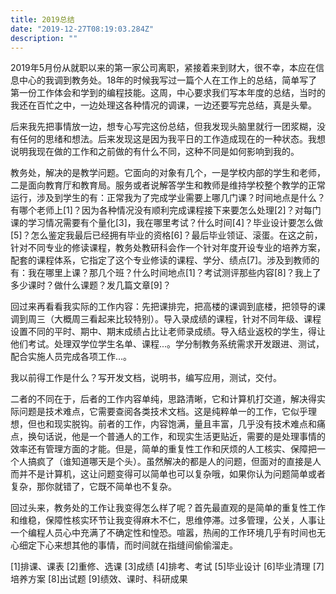 ```yaml
---
title: 2019总结
date: "2019-12-27T08:19:03.284Z"
description: ""
---
```


2019年5月份从就职以来的第一家公司离职，紧接着来到财大，很不幸，本应在信息中心的我调到教务处。18年的时候我写过一篇个人在工作上的总结，简单写了第一份工作体会和学到的编程技能。这周，中心要求我们写本年度的总结，当时的我还在百忙之中，一边处理这各种情况的调课，一边还要写完总结，真是头晕。

后来我先把事情放一边，想专心写完这份总结，但我发现头脑里就行一团浆糊，没有任何的思绪和想法。后来发现这是因为我平日的工作造成现在的一种状态。我想说明我现在做的工作和之前做的有什么不同，这种不同是如何影响到我的。

教务处，解决的是教学问题。它面向的对象有几个，一是学校内部的学生和老师，二是面向教育厅和教育局。服务或者说解答学生和教师是维持学校整个教学的正常运行，涉及到学生的有：正常我为了完成学业需要上哪几门课？时间地点是什么？有哪个老师上[1]？因为各种情况没有顺利完成课程接下来要怎么处理[2]？对每门课的学习情况需要有个量化[3]，我在哪里考试？什么时间[4]？毕业设计要怎么做[5]？怎么鉴定我最后已经拥有毕业的资格[6]？最后毕业领证、滚蛋。在这之前，针对不同专业的修读课程，教务处教研科会作一个针对年度开设专业的培养方案，配套的课程体系，它指定了这个专业修读的课程、学分、绩点[7]。涉及到教师的有：我在哪里上课？那几个班？什么时间地点[1]？考试测评那些内容[8]？我上了多少课时？做什么课题？发几篇文章[9]？

回过来再看看我实际的工作内容：先把课排完，把高楼的课调到底楼，把领导的课调到周三（大概周三看起来比较特别）。导入录成绩的课程，针对不同年级、课程设置不同的平时、期中、期末成绩占比让老师录成绩。导入结业返校的学生，得让他们考试。处理双学位学生名单、课程...。学分制教务系统需求开发跟进、测试，配合实施人员完成各项工作...。

我以前得工作是什么？写开发文档，说明书，编写应用，测试，交付。

二者的不同在于，后者的工作内容单纯，思路清晰，它和计算机打交道，解决得实际问题是技术难点，它需要查阅各类技术文档。这是纯粹单一的工作，它似乎理想，但也和现实脱钩。前者的工作，内容饱满，量且丰富，几乎没有技术难点和痛点，换句话说，他是一个普通人的工作，和现实生活更贴近，需要的是处理事情的效率还有管理方面的才能。但是，简单的重复性工作和厌烦的人工核实、保障把一个人搞疯了（谁知道哪天是个头）。虽然解决的都是人的问题，但面对的直接是人而并不是计算机，这让问题变得可以简单也可以复杂哦，如果你认为问题简单或者复杂，那你就错了，它既不简单也不复杂。

回过头来，教务处的工作让我变得怎么样了呢？首先最直观的是简单的重复性工作和维稳，保障性核实环节让我变得麻木不仁，思维停滞。过多管理，公关，人事让一个编程人员心中充满了不确定性和惶恐。喧嚣，热闹的工作环境几乎有时间也无心细定下心来想其他的事情，而时间就在指缝间偷偷溜走。

[1]排课、课表  [2]重修、选课  [3]成绩  [4]排考、考试  [5]毕业设计  [6]毕业清理  [7]培养方案  [8]出试题  [9]绩效、课时、科研成果